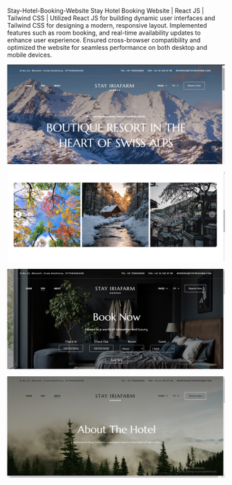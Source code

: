 Stay-Hotel-Booking-Website
Stay Hotel Booking Website | React JS | Tailwind CSS | Utilized React JS for building dynamic user interfaces and Tailwind CSS for designing a modern, responsive layout. Implemented features such as room booking, and real-time availability updates to enhance user experience. Ensured cross-browser compatibility and optimized the website for seamless performance on both desktop and mobile devices.


![image alt](https://github.com/gauravjethi1308/Stay_Hotel_Booking_Website/blob/96c2f51ef04407b3c270cf3cd53eb6e301b6c64f/Screenshot%20(2).png)


![image alt](https://github.com/gauravjethi1308/Stay_Hotel_Booking_Website/blob/768b3fe3611fa8969bc03c63df65b7c0480b7f98/Screenshot%20(3).png)


![image alt](https://github.com/gauravjethi1308/Stay_Hotel_Booking_Website/blob/aa9c7ecbaf2f1333dfa910bd57238682cad847a9/Screenshot%20(4).png)


![image alt](https://github.com/gauravjethi1308/Stay_Hotel_Booking_Website/blob/8b268a570dd5d6ad31632ec089688314472116ad/Screenshot%20(5).png)

